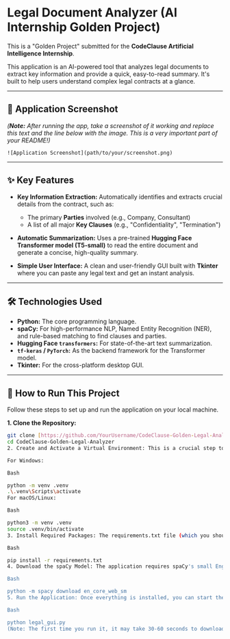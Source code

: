 # Legal Document Analyzer (AI Internship Golden Project)

This is a "Golden Project" submitted for the **CodeClause Artificial Intelligence Internship**.

This application is an AI-powered tool that analyzes legal documents to extract key information and provide a quick, easy-to-read summary. It's built to help users understand complex legal contracts at a glance.

---

## 📸 Application Screenshot

*(**Note:** After running the app, take a screenshot of it working and replace this text and the line below with the image. This is a very important part of your README!)*

`![Application Screenshot](path/to/your/screenshot.png)`

---

## ✨ Key Features

* **Key Information Extraction:** Automatically identifies and extracts crucial details from the contract, such as:
    * The primary **Parties** involved (e.g., Company, Consultant)
    * A list of all major **Key Clauses** (e.g., "Confidentiality", "Termination")

* **Automatic Summarization:** Uses a pre-trained **Hugging Face Transformer model (T5-small)** to read the entire document and generate a concise, high-quality summary.

* **Simple User Interface:** A clean and user-friendly GUI built with **Tkinter** where you can paste any legal text and get an instant analysis.

---

## 🛠️ Technologies Used

* **Python:** The core programming language.
* **spaCy:** For high-performance NLP, Named Entity Recognition (NER), and rule-based matching to find clauses and parties.
* **Hugging Face `transformers`:** For state-of-the-art text summarization.
* **`tf-keras` / `PyTorch`:** As the backend framework for the Transformer model.
* **Tkinter:** For the cross-platform desktop GUI.

---

## 🚀 How to Run This Project

Follow these steps to set up and run the application on your local machine.

**1. Clone the Repository:**
```bash
git clone [https://github.com/YourUsername/CodeClause-Golden-Legal-Analyzer.git](https://github.com/YourUsername/CodeClause-Golden-Legal-Analyzer.git)
cd CodeClause-Golden-Legal-Analyzer
2. Create and Activate a Virtual Environment: This is a crucial step to avoid conflicts with other projects.

For Windows:

Bash

python -m venv .venv
.\.venv\Scripts\activate
For macOS/Linux:

Bash

python3 -m venv .venv
source .venv/bin/activate
3. Install Required Packages: The requirements.txt file (which you should have created) installs all dependencies automatically.

Bash

pip install -r requirements.txt
4. Download the spaCy Model: The application requires spaCy's small English model.

Bash

python -m spacy download en_core_web_sm
5. Run the Application: Once everything is installed, you can start the GUI.

Bash

python legal_gui.py
(Note: The first time you run it, it may take 30-60 seconds to download and cache the summarization model. This is a one-time process.)